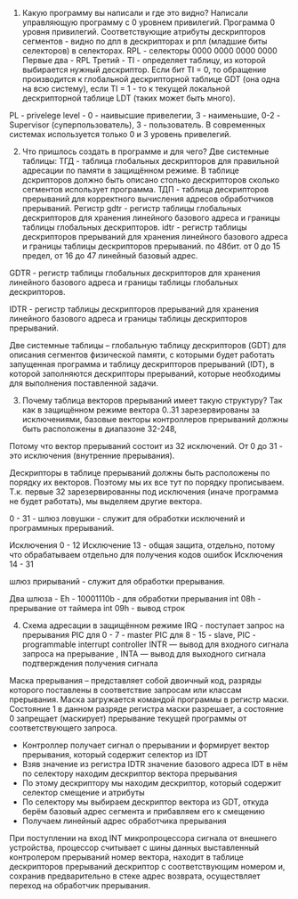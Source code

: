 1) Какую программу вы написали и где это видно?
Написали управляющую программу с 0 уровнем привилегий.
Программа 0 уровня привилегий. Соответствующие атрибуты дескрипторов сегментов - видно по дпл в дескрипторах и рпл (младшие биты селекторов) в селекторах.
RPL - селекторы
0000 0000 0000 0000
Первые два - RPL
Третий - TI - определяет таблицу, из которой выбирается нужный дескриптор. Если бит TI = 0, то обращение производится к глобальной дескрипторной таблице GDT (она одна на всю систему), если TI = 1 - то к текущей локальной дескрипторной таблице LDT (таких может быть много).

PL - privelege level - 0 - наивысшие привелегии, 3 - наименьшие, 0-2 - Supervisor (суперпользователь), 3 - пользователь.
В современных системах используется только 0 и 3 уровень привелегий.

2) Что пришлось создать в программе и для чего?
Две системные таблицы: ТГД - таблица глобальных дескрипторов для правильной адресации по памяти в защищённом режиме. В таблице дскрипторов должно быть описано столько дескрипторов сколько сегментов использует программа. ТДП - таблица дескрипторов прерываний для корректного вычисления адресов обработчиков прерываний. Регистр gdtr - регистр таблицы глобальных дескрипторов для хранения линейного базового адреса и границы таблицы глобальных дескрипторов. idtr - регистр таблицы дескрипторов прерываний для хранения линейного базового адреса и границы таблицы дескрипторов прерываний. по 48бит. от 0 до 15 предел, от 16 до 47 линейный базовый адрес.

GDTR - регистр таблицы глобальных дескрипторов для хранения линейного базового адреса и границы таблицы глобальных дескрипторов.

IDTR - регистр таблицы дескрипторов прерываний для хранения линейного базового адреса и границы таблицы дескрипторов прерываний.

Две системные таблицы – глобальную таблицу дескрипторов (GDT) для описания сегментов физической памяти, с которыми будет работать запущенная программа и таблицу дескрипторов прерываний (IDT), в которой заполняются дескрипторы прерываний, которые необходимы для выполнения поставленной задачи.

3) Почему таблица векторов прерываний имеет такую структуру?
Так как в защищённом режиме вектора 0..31 зарезервированы за исключениями, базовые векторы контроллеров прерываний должны быть расположены в диапазоне 32-248, 

Потому что вектор прерываний состоит из 32 исключений.
От 0 до 31 - это исключения (внутренние прерывания).

Дескрипторы в таблице прерываний должны быть расположены по порядку их векторов. Поэтому мы их все тут по порядку прописываем. Т.к. первые 32 зарезервированны под исключения (иначе программа не будет работать), мы выделяем другие вектора.

0 - 31 - шлюз ловушки - служит для обработки исключений и программных прерываний.

Исключения 0 - 12
Исключение 13 - общая защита, отдельно, потому что обрабатываем отдельно для получения кодов ошибок
Исключения 14 - 31

шлюз прирываний - служит для обработки прерывания.

Два шлюза - Eh - 10001110b - для обработки прерывания
int 08h - прерывание от таймера
int 09h - вывод строк

4) Схема адресации в защищённом режиме
IRQ - поступает запрос на прерывания
PIC для 0 - 7 - master
PIC для 8 - 15 - slave, PIC - programmable interrupt controller
INTR — вывод для входного сигнала запроса на прерывание ,
INTA — вывод для выходного сигнала подтверждения получения сигнала

Маска прерывания – представляет собой двоичный код, разряды которого поставлены в соответствие запросам или классам прерывания. Маска загружается командой программы в регистр маски. Состояние 1 в данном разряде регистра маски разрешает, а состояние 0 запрещает (маскирует) прерывание текущей программы от соответствующего запроса.

- Контроллер получает сигнал о прерывании и формирует вектор прерывания, который содержит селектор из IDT
- Взяв значение из регистра IDTR значение базового адреса IDT в нём по селектору находим дескриптор вектора прерывания
- По этому дескриптору мы находим дескриптор, который содержит селектор смещение и атрибуты
- По селектору мы выбираем дескриптор вектора из GDT, откуда берём базовый адрес сегмента и прибавляем его к смещению
- Получаем линейный адрес обработчика прерывания

При поступлении на вход INT микропроцессора сигнала от внешнего устройства, процессор считывает с шины данных выставленный контролером прерываний номер вектора, находит в таблице дескрипторов прерываний дескриптор с соответствующим номером и, сохранив предварительно в стеке адрес возврата, осуществляет переход на обработчик прерывания.